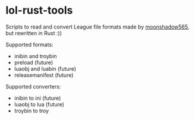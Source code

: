 # lol-rust-tools

Scripts to read and convert League file formats made by [moonshadow565](https://github.com/moonshadow565/lolpytools), but rewritten in Rust :)) 

Supported formats:

- inibin and troybin
- preload (future)
- luaobj and luabin (future)
- releasemanifest (future)

Supported converters:

- inibin to ini (future)
- luaobj to lua (future)
- troybin to troy
